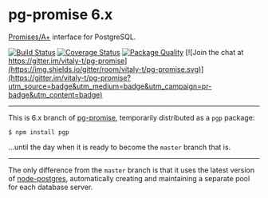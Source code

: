 pg-promise 6.x
==============

[Promises/A+] interface for PostgreSQL.

[![Build Status](https://travis-ci.org/vitaly-t/pg-promise.svg?branch=6.x)](https://travis-ci.org/vitaly-t/pg-promise)
[![Coverage Status](https://coveralls.io/repos/vitaly-t/pg-promise/badge.svg?branch=6.x)](https://coveralls.io/r/vitaly-t/pg-promise?branch=6.x)
[![Package Quality](http://npm.packagequality.com/shield/pg-promise.svg)](http://packagequality.com/#?package=pg-promise)
[![Join the chat at https://gitter.im/vitaly-t/pg-promise](https://img.shields.io/gitter/room/vitaly-t/pg-promise.svg)](https://gitter.im/vitaly-t/pg-promise?utm_source=badge&utm_medium=badge&utm_campaign=pr-badge&utm_content=badge)

---

This is 6.x branch of [pg-promise], temporarily distributed as a `pgp` package:

```
$ npm install pgp
```

...until the day when it is ready to become the `master` branch that is.


---

The only difference from the `master` branch is that it uses the latest version of [node-postgres],
automatically creating and maintaining a separate pool for each database server.

[pg-promise]:https://github.com/vitaly-t/pg-promise
[node-postgres]:https://github.com/brianc/node-postgres
[Promises/A+]:https://promisesaplus.com/
